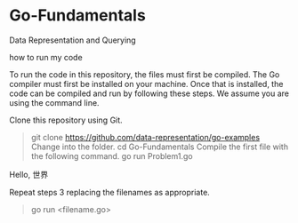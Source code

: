 # Go-Fundamentals
Data Representation and Querying

how to run my code

To run the code in this repository, the files must first be compiled. The Go compiler must first be installed on your machine. Once that is installed, the code can be compiled and run by following these steps. We assume you are using the command line.

Clone this repository using Git.
> git clone https://github.com/data-representation/go-examples
Change into the folder.
> cd Go-Fundamentals
Compile the first file with the following command.
> go run Problem1.go

Hello, 世界

Repeat steps 3 replacing the filenames as appropriate.
> go run <filename.go>